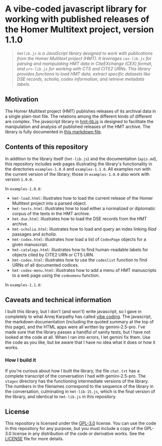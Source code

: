 # A vibe-coded javascript library for working with published releases of the Homer Multitext project, version 1.1.0

> *`hmtlib.js` is a JavaScript library designed to work with publications from the Homer Multitext project (HMT). It leverages `cex-lib.js` for parsing and manipulating HMT data in CiteEXchange (CEX) format, and `urn-lib.js` for working with CTS and CITE2 URNs. This library provides functions to load HMT data, extract specific datasets like DSE records, scholia, codex information, and retrieve metadata labels.*



## Motivation


The Homer Multitext project (HMT) publishes releases of its archival data in a single plain-text file. The relations among the different kinds of different are complex. 
The javascript library in [hmt-lib.js](./hmt-lib.js) is designed to facilitate the manipulation and analysis of published releases of the HMT archive. The library is fully documented in [this markdown file](./apis.md).





## Contents of this repository

In addition to the library itself (`hmt-lib.js`) and the documentation (`apis.md`), this repository includes web pages illustrating the library's functionality in the directories `examples-1.0.0` and `examples-1.1.0`. All examples run with the current version of the library; those in `examples-1.0.0` also work with version `1.0.0`.

In `examples-1.0.0`:

- `hmt-load.html`: illustrates how to load the current release of the Homer Multitext project into a parsed object.
- `hmt-texts.html`: illustrates how to load either a normalized or diplomatic corpus of the texts in the HMT archive. 
- `hmt-dse.html`: illustrates how to load the DSE records from the HMT archive.
- `hmt-scholia.html`: illustrates how to load and query an index linking *Iliad* passages and *scholia*.
- `hmt-codex.html`: illustrates how load a list of `CodexPage` objects for a given manuscript.
- `hmt-catalogs.html`: illustrates how to find human-readable labels for objects cited by CITE2 URN or CTS URN.
- `hmt-codex.html`: illustrates how to use the `codexlist` function to find URNs of all documented codices.
- `hmt-codex-menu.html`: illustrates how to add a menu of HMT manuscripts to a web page using the `codexmenu` function.

In `examples-1.1.0`:



## Caveats and technical information

I built this library, but I don't (and won't) write javascript, so I gave in completely to what Anrej Karpathy has called [vibe coding](https://x.com/karpathy/status/1886192184808149383?lang=en). The javascript, the markdown documentation (including the quoted summary at the top of this page), and the HTML apps were all written by gemini-2.5-pro. I've made sure that the library passes a handful of sanity tests, but I have not looked at the code at all. When I ran into errors, I let gemini fix them. Use the code as you like, but be aware that I have no idea what it does or how it works.

### How I build it

If you're curious about how I built the library, the file `chat.txt` has a complete transcript of the conversation I had with gemini-2.5-pro. The `stages` directory has the functioning intermediate versions of the library. The numbers in the filenames correspond to the sequence of the library in the conversation, culminating in `hmt-lib-15.js`, which is the final version of the library, and identical to `hmt-lib.js` in this repository. 


## License

This repository is licensed under the [GPL-3.0](https://www.gnu.org/licenses/gpl-3.0.en.html) license. You can use the code in this repository for any purpose, but you must include a copy of the GPL-3.0 license in any distribution of the code or derivative works. See the [LICENSE](./LICENSE) file for more details.